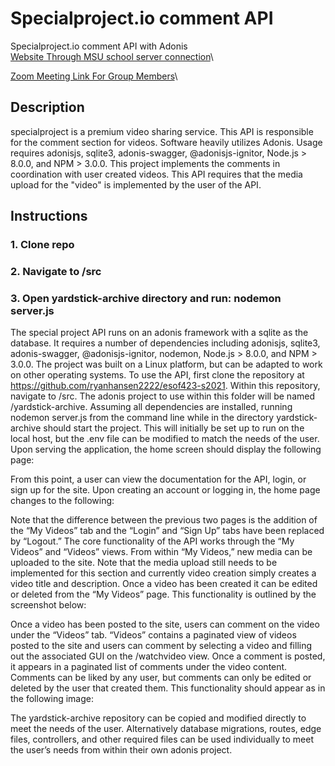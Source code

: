 # Specialproject.io comment API
Specialproject.io comment API with Adonis\
[Website Through MSU school server connection](http://esof423.cs.montana.edu:4006/home)\

[Zoom Meeting Link For Group Members](https://us05web.zoom.us/j/9131164556?pwd=SjRjTmZLWWlQd1RQM2V4ZmR6Q0c2Zz09)\


## Description
specialproject is a premium video sharing service. This API is responsible
for the comment section for videos. Software heavily utilizes Adonis. Usage requires adonisjs, sqlite3, adonis-swagger, @adonisjs-ignitor, Node.js > 8.0.0, and NPM > 3.0.0. This project implements the comments in coordination with user created videos. This API requires that the media upload for the "video" is implemented by the user of the API. 

## Instructions

### 1. Clone repo

### 2. Navigate to /src

### 3. Open yardstick-archive directory and run: nodemon server.js

The special project API runs on an adonis framework with a sqlite as the database. It requires a number of dependencies including adonisjs, sqlite3, adonis-swagger, @adonisjs-ignitor, nodemon, Node.js > 8.0.0, and NPM > 3.0.0. The project was built on a Linux platform, but can be adapted to work on other operating systems. To use the API, first clone the repository at https://github.com/ryanhansen2222/esof423-s2021. Within this repository, navigate to /src. The adonis project to use within this folder will be named /yardstick-archive. Assuming all dependencies are installed, running nodemon server.js from the command line while in the directory yardstick-archive should start the project. This will initially be set up to run on the local host, but the .env file can be modified to match the needs of the user. Upon serving the application, the home screen should display the following page:

From this point, a user can view the documentation for the API, login, or sign up for the site. Upon creating an account or logging in, the home page changes to the following: 

Note that the difference between the previous two pages is the addition of the “My Videos” tab and the “Login” and “Sign Up” tabs have been replaced by “Logout.” The core functionality of the API works through the “My Videos” and “Videos” views. From within “My Videos,” new media can be uploaded to the site. Note that the media upload still needs to be implemented for this section and currently video creation simply creates a video title and description. Once a video has been created it can be edited or deleted from the “My Videos” page. This functionality is outlined by the screenshot below: 

Once a video has been posted to the site, users can comment on the video under the “Videos” tab. “Videos” contains a paginated view of videos posted to the site and users can comment by selecting a video and filling out the associated GUI on the /watchvideo view. Once a comment is posted, it appears in a paginated list of comments under the video content. Comments can be liked by any user, but comments can only be edited or deleted by the user that created them. This functionality should appear as in the following image:

The yardstick-archive repository can be copied and modified directly to meet the needs of the user. Alternatively database migrations, routes, edge files, controllers, and other required files can be used individually to meet the user’s needs from within their own adonis project.

